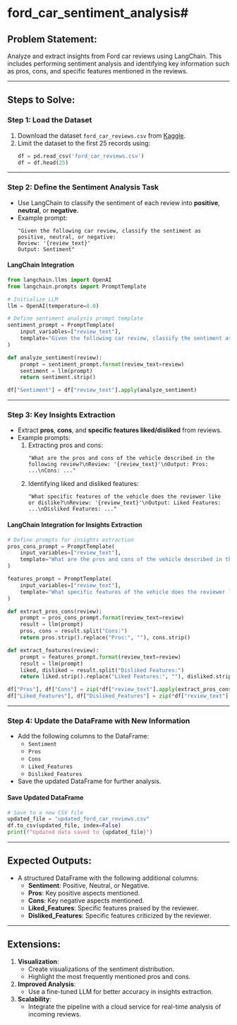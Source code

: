 # ford_car_sentiment_analysis# 

## **Problem Statement:**
Analyze and extract insights from Ford car reviews using LangChain. This includes performing sentiment analysis and identifying key information such as pros, cons, and specific features mentioned in the reviews.

---

## **Steps to Solve:**

### **Step 1: Load the Dataset**
1. Download the dataset `ford_car_reviews.csv` from [Kaggle](https://www.kaggle.com/datasets/ankkur13/edmundsconsumer-car-ratings-and-reviews).
2. Limit the dataset to the first 25 records using:
   ```python
   df = pd.read_csv('ford_car_reviews.csv')
   df = df.head(25)
   ```

---

### **Step 2: Define the Sentiment Analysis Task**
- Use LangChain to classify the sentiment of each review into **positive**, **neutral**, or **negative**.
- Example prompt:
  ```
  "Given the following car review, classify the sentiment as positive, neutral, or negative:
  Review: '{review_text}'
  Output: Sentiment"
  ```

#### **LangChain Integration**
```python
from langchain.llms import OpenAI
from langchain.prompts import PromptTemplate

# Initialize LLM
llm = OpenAI(temperature=0.0)

# Define sentiment analysis prompt template
sentiment_prompt = PromptTemplate(
    input_variables=["review_text"],
    template="Given the following car review, classify the sentiment as positive, neutral, or negative:\nReview: '{review_text}'\nOutput: Sentiment"
)

def analyze_sentiment(review):
    prompt = sentiment_prompt.format(review_text=review)
    sentiment = llm(prompt)
    return sentiment.strip()

df["Sentiment"] = df["review_text"].apply(analyze_sentiment)
```

---

### **Step 3: Key Insights Extraction**
- Extract **pros**, **cons**, and **specific features liked/disliked** from reviews.
- Example prompts:
  1. Extracting pros and cons:
     ```
     "What are the pros and cons of the vehicle described in the following review?\nReview: '{review_text}'\nOutput: Pros: ...\nCons: ..."
     ```
  2. Identifying liked and disliked features:
     ```
     "What specific features of the vehicle does the reviewer like or dislike?\nReview: '{review_text}'\nOutput: Liked Features: ...\nDisliked Features: ..."
     ```

#### **LangChain Integration for Insights Extraction**
```python
# Define prompts for insights extraction
pros_cons_prompt = PromptTemplate(
    input_variables=["review_text"],
    template="What are the pros and cons of the vehicle described in the following review?\nReview: '{review_text}'\nOutput: Pros: ...\nCons: ..."
)

features_prompt = PromptTemplate(
    input_variables=["review_text"],
    template="What specific features of the vehicle does the reviewer like or dislike?\nReview: '{review_text}'\nOutput: Liked Features: ...\nDisliked Features: ..."
)

def extract_pros_cons(review):
    prompt = pros_cons_prompt.format(review_text=review)
    result = llm(prompt)
    pros, cons = result.split("Cons:")
    return pros.strip().replace("Pros:", ""), cons.strip()

def extract_features(review):
    prompt = features_prompt.format(review_text=review)
    result = llm(prompt)
    liked, disliked = result.split("Disliked Features:")
    return liked.strip().replace("Liked Features:", ""), disliked.strip()

df["Pros"], df["Cons"] = zip(*df["review_text"].apply(extract_pros_cons))
df["Liked_Features"], df["Disliked_Features"] = zip(*df["review_text"].apply(extract_features))
```

---

### **Step 4: Update the DataFrame with New Information**
- Add the following columns to the DataFrame:
  - `Sentiment`
  - `Pros`
  - `Cons`
  - `Liked_Features`
  - `Disliked_Features`
- Save the updated DataFrame for further analysis.

#### **Save Updated DataFrame**
```python
# Save to a new CSV file
updated_file = "updated_ford_car_reviews.csv"
df.to_csv(updated_file, index=False)
print(f"Updated data saved to {updated_file}")
```

---

## **Expected Outputs:**
- A structured DataFrame with the following additional columns:
  - **Sentiment**: Positive, Neutral, or Negative.
  - **Pros**: Key positive aspects mentioned.
  - **Cons**: Key negative aspects mentioned.
  - **Liked_Features**: Specific features praised by the reviewer.
  - **Disliked_Features**: Specific features criticized by the reviewer.

---

## **Extensions:**
1. **Visualization**:
   - Create visualizations of the sentiment distribution.
   - Highlight the most frequently mentioned pros and cons.
2. **Improved Analysis**:
   - Use a fine-tuned LLM for better accuracy in insights extraction.
3. **Scalability**:
   - Integrate the pipeline with a cloud service for real-time analysis of incoming reviews.
